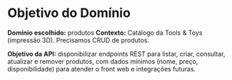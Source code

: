 ﻿# Objetivo do Domínio

**Domínio escolhido:** produtos
**Contexto:** Catálogo da Tools & Toys (impressão 3D). Precisamos CRUD de produtos.

**Objetivo da API:** disponibilizar endpoints REST para listar, criar, consultar, atualizar e remover produtos, com dados mínimos (nome, preço, disponibilidade) para atender o front web e integrações futuras.

